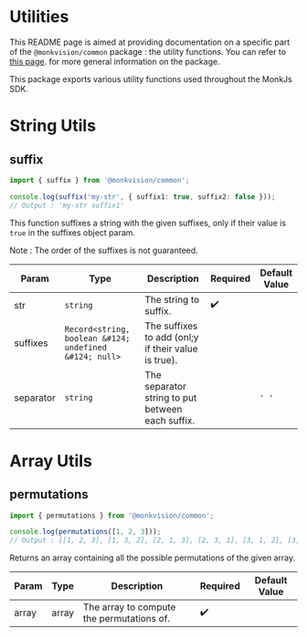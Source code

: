 # Utilities
This README page is aimed at providing documentation on a specific part of the `@monkvision/common` package : the
utility functions. You can refer to [this page](README.md). for more general information on the package.

This package exports various utility functions used throughout the MonkJs SDK.

# String Utils
## suffix
```typescript
import { suffix } from '@monkvision/common';

console.log(suffix('my-str', { suffix1: true, suffix2: false }));
// Output : 'my-str suffix1'
```

This function suffixes a string with the given suffixes, only if their value is `true` in the suffixes object param.

Note : The order of the suffixes is not guaranteed.

| Param     | Type                                                   | Description                                         | Required | Default Value |
|-----------|--------------------------------------------------------|-----------------------------------------------------|----------|---------------|
| str       | `string`                                               | The string to suffix.                               | ✔️       |               |
| suffixes  | `Record<string, boolean &#124; undefined &#124; null>` | The suffixes to add (onl;y if their value is true). | ️        |               |
| separator | `string`                                               | The separator string to put between each suffix.    | ️        | `' '`         |

# Array Utils
## permutations
```typescript
import { permutations } from '@monkvision/common';

console.log(permutations([1, 2, 3]));
// Output : [[1, 2, 3], [1, 3, 2], [2, 1, 3], [2, 3, 1], [3, 1, 2], [3, 2, 1]]
```

Returns an array containing all the possible permutations of the given array.

| Param     | Type                                                   | Description                                         | Required | Default Value |
|-----------|--------------------------------------------------------|-----------------------------------------------------|----------|---------------|
| array     | array                                                  | The array to compute the permutations of.           | ✔️       |               |
